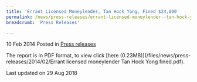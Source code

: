 ```yaml
---
title: 'Errant Licensed Moneylender, Tan Hock Yong, Fined $24,000'
permalink: /news/press-releases/errant-licensed-moneylender--tan-hock-yong--fined--24-000/
breadcrumb: 'Press Releases'

---
```



10 Feb 2014 Posted in [Press releases](/news/press-releases)


The report is in PDF format, to view click [here (0.23MB)](/files/news/press-releases/2014/02/Errant licensed moneylender Tan Hock Yong fined.pdf).


<p class="right-side-updated">Last updated on 29 Aug 2018</p>

